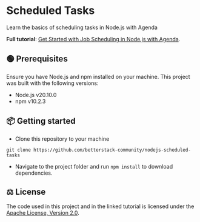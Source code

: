 # Scheduled Tasks

Learn the basics of scheduling tasks in Node.js with Agenda

**Full tutorial**: [Get Started with Job Scheduling in Node.js with Agenda](https://betterstack.com/community/guides/scaling-nodejs/node-scheduled-tasks).

## 🟢 Prerequisites

Ensure you have Node.js and npm installed on your machine. This project was built with the following versions:

- Node.js v20.10.0
- npm v10.2.3

## 📦 Getting started

- Clone this repository to your machine

```shell
git clone https://github.com/betterstack-community/nodejs-scheduled-tasks
```

- Navigate to the project folder and run `npm install` to download dependencies.

## ⚖ License

The code used in this project and in the linked tutorial is licensed under the [Apache License, Version 2.0](LICENSE).
